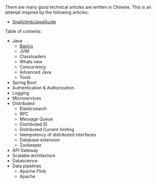 There are many good technical articles are written in Chinese. This is an attempt inspired by the following articles:

* [Snailclimb/JavaGuide](https://github.com/Snailclimb/JavaGuide)

Table of contents:
- Java
    - [Basics](Java/basics.md)
    - JVM
    - Classloaders
    - Whats new
    - Concurrency
    - Advanced Java
    - Tools
- Spring Boot
- Authentication & Authorization
- Logging
- Microservices
- Distributed
    - Elasticsearch
    - RPC
    - Message Queue
    - Distributed ID
    - Distributed Current limiting
    - Idempotency of distributed interfaces
    - Database extension
    - Zookeeper
- API Gateway
- Scalable architecture
- Datascience
- Data pipelines
    - Apache Flink
    - Apache 
